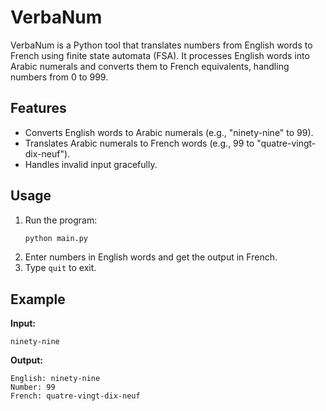 # VerbaNum

VerbaNum is a Python tool that translates numbers from English words to French using finite state automata (FSA). It processes English words into Arabic numerals and converts them to French equivalents, handling numbers from 0 to 999.

## Features
- Converts English words to Arabic numerals (e.g., "ninety-nine" to 99).
- Translates Arabic numerals to French words (e.g., 99 to "quatre-vingt-dix-neuf").
- Handles invalid input gracefully.

## Usage
1. Run the program:
   ```bash
   python main.py
   ```
2. Enter numbers in English words and get the output in French.
3. Type `quit` to exit.

## Example
**Input:**
```
ninety-nine
```
**Output:**
```
English: ninety-nine
Number: 99
French: quatre-vingt-dix-neuf
```

